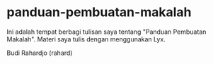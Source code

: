 # panduan-pembuatan-makalah
Ini adalah tempat berbagi tulisan saya tentang "Panduan Pembuatan Makalah".
Materi saya tulis dengan menggunakan Lyx.

Budi Rahardjo (rahard)
